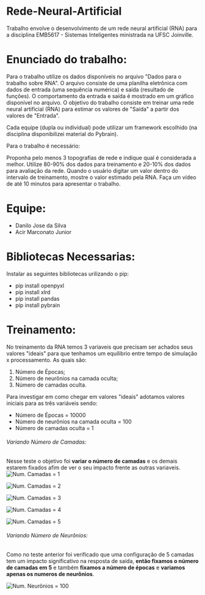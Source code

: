 # Rede-Neural-Artificial
Trabalho envolve o desenvolvimento de um rede neural artificial (RNA) para a disciplina EMB5617 - Sistemas Inteligentes ministrada na UFSC Joinville.

# Enunciado do trabalho:
Para o trabalho utilize os dados disponíveis no arquivo "Dados para o trabalho sobre RNA". O arquivo consiste de uma planilha eletrônica com dados de entrada (uma sequência numérica) e saída (resultado de funções). O comportamento da entrada e saída é mostrado em um gráfico disponível no arquivo.  O objetivo do trabalho consiste em treinar uma rede neural artificial (RNA) para estimar os valores de "Saída" a partir dos valores de "Entrada".

Cada equipe (dupla ou individual) pode utilizar um framework escolhido (na disciplina disponibilizei material do Pybrain).

Para o trabalho é necessário:

Proponha pelo menos 3 topografias de rede e indique qual é considerada a melhor.
Utilize 80-90% dos dados para treinamento e 20-10% dos dados para avaliação da rede.
Quando o usuário digitar um valor dentro do intervalo de treinamento, mostre o valor estimado pela RNA.
Faça um vídeo de até 10 minutos para apresentar o trabalho.

# Equipe:
- Danilo Jose da Silva
- Acir Marconato Junior

# Bibliotecas Necessarias:
Instalar as seguintes bibliotecas urilizando o pip:
- pip install openpyxl
- pip install xlrd
- pip install pandas
- pip install pybrain

# Treinamento:

No treinamento da RNA temos 3 variaveis que precisam ser achados seus valores "ideais" para que tenhamos um equilibrio entre tempo de simulação x processamento. As quais são:
1. Número de Épocas;
2. Número de neurônios na camada oculta;
3. Número de camadas oculta.

Para investigar em como chegar em valores "ideais" adotamos valores iniciais para as três variáveis sendo:<br>
- Número de Épocas = 10000
- Número de neurônios na camada oculta = 100
- Número de camadas oculta = 1

###### Variando Número de Camadas:
Nesse teste o objetivo foi **variar o número de camadas** e os demais estarem fixados afim de ver o seu impacto frente as outras variaveis.
![Num. Camadas = 1](https://i.postimg.cc/L4nvQVjy/E1x1-C1x100-S1x1-EP10000.png "Num. Camadas = 1")

![Num. Camadas = 2](https://i.postimg.cc/XJhK6T9s/E1x1-C2x100-S1x1-EP10000.png "Num. Camadas = 2")

![Num. Camadas = 3](https://i.postimg.cc/BbHF9tSv/E1x1-C3x100-S1x1-EP10000.png "Num. Camadas = 3")

![Num. Camadas = 4](https://i.postimg.cc/QMCWNf8w/E1x1-C4x100-S1x1-EP10000.png "Num. Camadas = 4")

![Num. Camadas = 5](https://i.postimg.cc/L5KqTRtF/E1x1-C5x100-S1x1-EP10000.png "Num. Camadas = 5")

###### Variando Número de Neurônios:
Como no teste anterior foi verificado que uma configuração de 5 camadas tem um impacto significativo na resposta de saída, **então fixamos o número de camadas em 5** e também **fixamos a número de épocas** e **variamos apenas os numeros de neurônios**.

![Num. Neurônios = 100](https://i.postimg.cc/L5KqTRtF/E1x1-C5x100-S1x1-EP10000.png "Num. Camadas = 5")